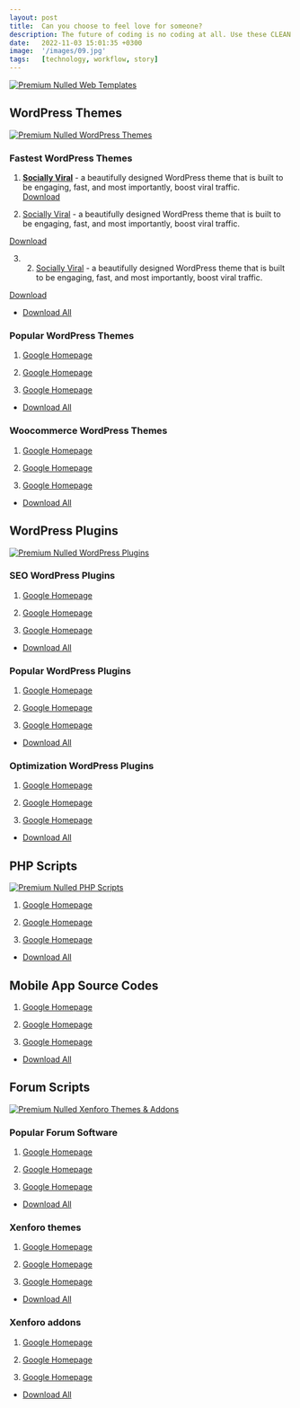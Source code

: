```yaml
---
layout: post
title:  Can you choose to feel love for someone?
description: The future of coding is no coding at all. Use these CLEAN and regularly updated templates to develop applications faster, saving time and focusing more energy on other productive work, marketing etc .
date:   2022-11-03 15:01:35 +0300
image:  '/images/09.jpg'
tags:   [technology, workflow, story]
---
```


[![Premium Nulled Web Templates]({{site.baseurl}}/images/07-2.jpg "Nulled WordPress themes, plugins and other scripts")](https://linktofileintopic.com)

## WordPress Themes

[![Premium Nulled WordPress Themes]({{site.baseurl}}/images/07-2.jpg "Nulled WordPress themes free download")](https://linktofileintopic.com)

### Fastest WordPress Themes
1. <a href="https://demo.mythemeshop.com/s/?theme=SociallyViral" rel="noopener noreferrer" target="_blank">**Socially Viral**</a> - a beautifully designed WordPress theme that is built to be engaging, fast, and most importantly, boost viral traffic.  
<a href="https://www.placeholder.com" target="_blank" rel="noopener noreferrer nofollow" >Download</a>  

2. <a href="https://demo.mythemeshop.com/s/?theme=SociallyViral" target="_blank">Socially Viral</a> - a beautifully designed WordPress theme that is built to be engaging, fast, and most importantly, boost viral traffic.  

<a href="https://www.placeholder.com" target="_blank">Download</a>  

3. 2. <a href="https://demo.mythemeshop.com/s/?theme=SociallyViral" target="_blank">Socially Viral</a> - a beautifully designed WordPress theme that is built to be engaging, fast, and most importantly, boost viral traffic.  

<a href="https://www.placeholder.com" target="_blank">Download</a>  

- [Download All](https://www.google.com "Google Homepge")

### Popular WordPress Themes
1. [Google Homepage](https://www.google.com "Google Homepge")

2. [Google Homepage](https://www.google.com "Google Homepge")

3. [Google Homepage](https://www.google.com "Google Homepge")

- [Download All](https://www.google.com "Google Homepge")

### Woocommerce WordPress Themes
1. [Google Homepage](https://www.google.com "Google Homepge")

2. [Google Homepage](https://www.google.com "Google Homepge")

3. [Google Homepage](https://www.google.com "Google Homepge")

- [Download All](https://www.google.com "Google Homepge")

## WordPress Plugins 

[![Premium Nulled WordPress Plugins]({{site.baseurl}}/images/07-2.jpg "Nulled WordPress plugins free download")](https://linktofileintopic.com)

### SEO WordPress Plugins
1. [Google Homepage](https://www.google.com "Google Homepge")

2. [Google Homepage](https://www.google.com "Google Homepge")

3. [Google Homepage](https://www.google.com "Google Homepge")

- [Download All](https://www.google.com "Google Homepge")

### Popular WordPress Plugins
1. [Google Homepage](https://www.google.com "Google Homepge")

2. [Google Homepage](https://www.google.com "Google Homepge")

3. [Google Homepage](https://www.google.com "Google Homepge")

- [Download All](https://www.google.com "Google Homepge")

### Optimization WordPress Plugins
1. [Google Homepage](https://www.google.com "Google Homepge")

2. [Google Homepage](https://www.google.com "Google Homepge")

3. [Google Homepage](https://www.google.com "Google Homepge")

- [Download All](https://www.google.com "Google Homepge")

## PHP Scripts
[![Premium Nulled PHP Scripts]({{site.baseurl}}/images/07-2.jpg "Nulled PHP Scripts free download")](https://linktofileintopic.com)

1. [Google Homepage](https://www.google.com "Google Homepge")

2. [Google Homepage](https://www.google.com "Google Homepge")

3. [Google Homepage](https://www.google.com "Google Homepge")

- [Download All](https://www.google.com "Google Homepge")

## Mobile App Source Codes

1. [Google Homepage](https://www.google.com "Google Homepge")

2. [Google Homepage](https://www.google.com "Google Homepge")

3. [Google Homepage](https://www.google.com "Google Homepge")

- [Download All](https://www.google.com "Google Homepge")

## Forum Scripts

[![Premium Nulled Xenforo Themes & Addons]({{site.baseurl}}/images/07-2.jpg "Nulled Xenforo addons and themes free download")](https://linktofileintopic.com)

### Popular Forum Software
1. [Google Homepage](https://www.google.com "Google Homepge")

2. [Google Homepage](https://www.google.com "Google Homepge")

3. [Google Homepage](https://www.google.com "Google Homepge")

- [Download All](https://www.google.com "Google Homepge")

### Xenforo themes
1. [Google Homepage](https://www.google.com "Google Homepge")

2. [Google Homepage](https://www.google.com "Google Homepge")

3. [Google Homepage](https://www.google.com "Google Homepge")

- [Download All](https://www.google.com "Google Homepge")

### Xenforo addons
1. [Google Homepage](https://www.google.com "Google Homepge")

2. [Google Homepage](https://www.google.com "Google Homepge")

3. [Google Homepage](https://www.google.com "Google Homepge")

- [Download All](https://www.google.com "Google Homepge")

